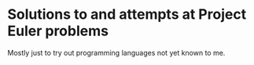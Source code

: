 # Solutions to and attempts at Project Euler problems

Mostly just to try out programming languages not yet known to me.

